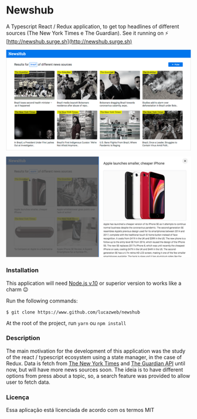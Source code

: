 # Newshub

A Typescript React / Redux application, to get top headlines of different sources (The New York Times e The Guardian). See it running on ⚡️ [http://newshub.surge.sh](http://newshub.surge.sh)

![Desktop browser screenshot - Home](./misc/newshub_lucazweb_screenshot.png)

![Desktop browser screenshot - Story Detail](./misc/newshub_lucazweb_screenshot2.png)

### Installation

This application will need [Node.js v.10](https://nodejs.org/en/) or superior version to works like a charm 😉

Run the following commands:

```
$ git clone https://www.github.com/lucazweb/newshub
```

At the root of the project, run `yarn` ou `npm install`

### Description

The main motivation for the development of this application was the study of the react / typescript ecosystem using a state manager, in the case of Redux. Data is fetch from [The New York Times](https://developer.nytimes.com) and [The Guardian API](https://open-platform.theguardian.com/documentation) until now, but will have more news sources soon. The ideia is to have different options from press about a topic, so, a search feature was provided to allow user to fetch data.

### Licença

Essa aplicação está licenciada de acordo com os termos MIT
